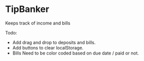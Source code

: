 TipBanker
=========

Keeps track of income and bills

Todo:
* Add drag and drop to deposits and bills.
* Add buttons to clear localStorage.
* Bills Need to be color coded based on due date / paid or not.
